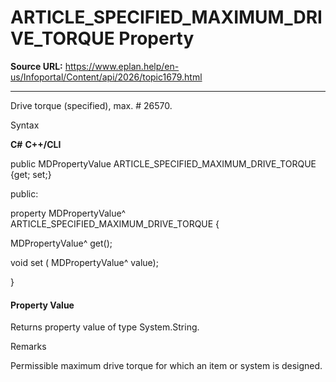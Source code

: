 # ARTICLE_SPECIFIED_MAXIMUM_DRIVE_TORQUE Property

**Source URL:** https://www.eplan.help/en-us/Infoportal/Content/api/2026/topic1679.html

---

Drive torque (specified), max. # 26570.

Syntax

**C#**
**C++/CLI**


public MDPropertyValue ARTICLE_SPECIFIED_MAXIMUM_DRIVE_TORQUE {get; set;}

public:

property MDPropertyValue^ ARTICLE_SPECIFIED_MAXIMUM_DRIVE_TORQUE {

   MDPropertyValue^ get();

   void set (    MDPropertyValue^ value);

}


#### Property Value

Returns property value of type System.String.

Remarks

Permissible maximum drive torque for which an item or system is designed.
